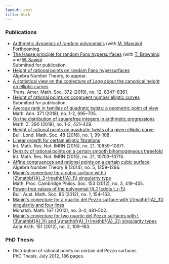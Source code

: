 ```yaml
---
layout: post
title: Work
---
```


<h3>Publications</h3>

   <ul>
     <li><a href="" target="_blank">Arithmetic dynamics of random polynomials</a> (with <a href="http://people.math.harvard.edu/~mavraki/" target="_blank">M. Mavraki</a>)<br>
       Forthcoming.</li>
     <li><a href="https://arxiv.org/abs/2006.02356" target="_blank">The Hasse principle for random Fano hypersurfaces</a> (with <a href="https://pub.ist.ac.at/%7Etbrownin/index.html" target="_blank">T. Browning</a> and <a href="https://williamsawin.com" target="_blank">W. Sawin</a>)<br>
       Submitted for publication.</li>
     <li><a href="https://arxiv.org/abs/2006.02288" target="_blank">Height of rational points on random Fano hypersurfaces</a><br>
       Algebra Number Theory, to appear.</li>
     <li><a href="https://doi.org/10.1090/tran/7912" target="_blank">A statistical view on the conjecture of Lang about the canonical height on elliptic curves</a><br>
       Trans. Amer. Math. Soc. 372 (2019), no. 12, 8347–8361.</li>
     <li><a href="https://arxiv.org/abs/1802.07136" target="_blank">Height of rational points on congruent number elliptic curves</a><br>
       Submitted for publication.</li>
     <li><a href="https://doi.org/10.1007/s00208-017-1619-y" target="_blank">Average rank in families of quadratic twists: a geometric point of view</a><br>
       Math. Ann. 371 (2018), no. 1-2, 695–705.</li>
     <li><a href="https://doi.org/10.1007/s00209-017-2023-8" target="_blank">On the distribution of squarefree integers in arithmetic progressions</a><br>
       Math. Z. 290 (2018), no. 1-2, 421–429.</li>
     <li><a href="https://doi.org/10.1112/blms/bdv068" target="_blank">Height of rational points on quadratic twists of a given elliptic curve</a><br>
       Bull. Lond. Math. Soc. 48 (2016), no. 1, 99–108.</li>
     <li><a href="https://doi.org/10.1093/imrn/rnu251" target="_blank">Linear growth for certain elliptic fibrations</a><br>
       Int. Math. Res. Not. IMRN (2015), no. 21, 10859–10871.</li>
     <li><a href="https://doi.org/10.1093/imrn/rnu255" target="_blank">Density of rational points on a certain smooth bihomogeneous threefold</a><br>
       Int. Math. Res. Not. IMRN (2015), no. 21, 10703–10715.</li>
     <li><a href="https://doi.org/10.2140/ant.2014.8.1259" target="_blank">Affine congruences and rational points on a certain cubic surface</a><br>
       Algebra Number Theory 8 (2014), no. 5, 1259–1296.</li>
     <li><a href="https://doi.org/10.1017/S030500411200031X" target="_blank">Manin's conjecture for a cubic surface with \(2\mathbf{A}_2+\mathbf{A}_1\) singularity type</a><br>
       Math. Proc. Cambridge Philos. Soc. 153 (2012), no. 3, 419–455.</li>
     <li><a href="https://doi.org/10.1017/S0004972711002590" target="_blank">Power-free values of the polynomial \(t_1 \cdots t_r-1\)</a><br>
       Bull. Aust. Math. Soc. 85 (2012), no. 1, 154–163.</li>
     <li><a href="https://doi.org/10.1007/s00605-011-0315-3" target="_blank">Manin's conjecture for a quartic del Pezzo surface with \(\mathbf{A}_3\) singularity and four lines</a><br>
       Monatsh. Math. 167 (2012), no. 3-4, 481–502.</li>
     <li><a href="https://doi.org/10.4064/aa151-2-1" target="_blank">Manin's conjecture for two quartic del Pezzo surfaces with \(3\mathbf{A}_1\) and \(\mathbf{A}_1+\mathbf{A}_2\) singularity types</a><br>
       Acta Arith. 151 (2012), no. 2, 109–163.</li>
   </ul>
        
<h3>PhD Thesis</h3>
        
   <ul>
     <li>Distribution of rational points on certain del Pezzo surfaces<br>
       PhD Thesis, July 2012, 186 pages.</li>
   </ul>
        
